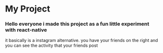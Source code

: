 # My Project

### Hello everyone i made this project as a fun little experiment with react-native

it basically is a instagram alternative. you have your friends on the right and you can see the activity that your friends post
